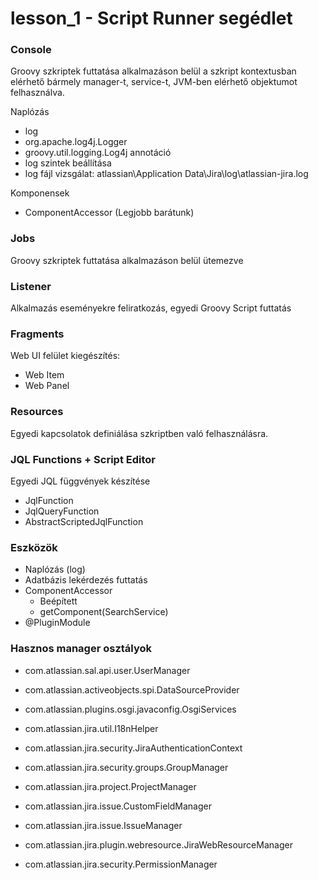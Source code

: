 # lesson_1 - Script Runner segédlet

### Console

Groovy szkriptek futtatása alkalmazáson belül a szkript kontextusban elérhető bármely manager-t, service-t, JVM-ben elérhető objektumot felhasználva.

Naplózás
- log
- org.apache.log4j.Logger 
- groovy.util.logging.Log4j annotáció
- log szintek beállítása
- log fájl vizsgálat: atlassian\Application Data\Jira\log\atlassian-jira.log

Komponensek
- ComponentAccessor (Legjobb barátunk)

### Jobs

Groovy szkriptek futtatása alkalmazáson belül ütemezve

### Listener

Alkalmazás eseményekre feliratkozás, egyedi Groovy Script futtatás

### Fragments

Web UI felület kiegészítés:

- Web Item
- Web Panel

### Resources

Egyedi kapcsolatok definiálása szkriptben való felhasználásra.

### JQL Functions + Script Editor

Egyedi JQL függvények készítése

- JqlFunction
- JqlQueryFunction
- AbstractScriptedJqlFunction

### Eszközök

- Naplózás (log)
- Adatbázis lekérdezés futtatás
- ComponentAccessor
  - Beépített
  - getComponent(SearchService)
- @PluginModule

### Hasznos manager osztályok

- com.atlassian.sal.api.user.UserManager

- com.atlassian.activeobjects.spi.DataSourceProvider

- com.atlassian.plugins.osgi.javaconfig.OsgiServices

- com.atlassian.jira.util.I18nHelper
- com.atlassian.jira.security.JiraAuthenticationContext
- com.atlassian.jira.security.groups.GroupManager
- com.atlassian.jira.project.ProjectManager
- com.atlassian.jira.issue.CustomFieldManager
- com.atlassian.jira.issue.IssueManager
- com.atlassian.jira.plugin.webresource.JiraWebResourceManager
- com.atlassian.jira.security.PermissionManager
